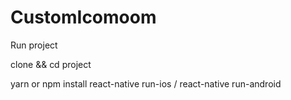 # CustomIcomoom
Run project

clone && cd project

yarn or npm install
react-native run-ios / react-native run-android
